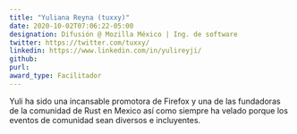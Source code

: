 ```yaml
---
title: "Yuliana Reyna (tuxxy)"
date: 2020-10-02T07:06:22-05:00
designation: Difusión @ Mozilla México | Ing. de software
twitter: https://twitter.com/tuxxy/
linkedin: https://www.linkedin.com/in/yulireyji/
github: 
purl: 
award_type: Facilitador
---
```


Yuli ha sido una incansable promotora de Firefox y una de las fundadoras de la comunidad de Rust en Mexico así como siempre ha velado porque los eventos de comunidad sean diversos e incluyentes.